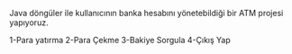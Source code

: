 Java döngüler ile kullanıcının banka hesabını yönetebildiği bir ATM projesi yapıyoruz.


1-Para yatırma
2-Para Çekme
3-Bakiye Sorgula
4-Çıkış Yap
